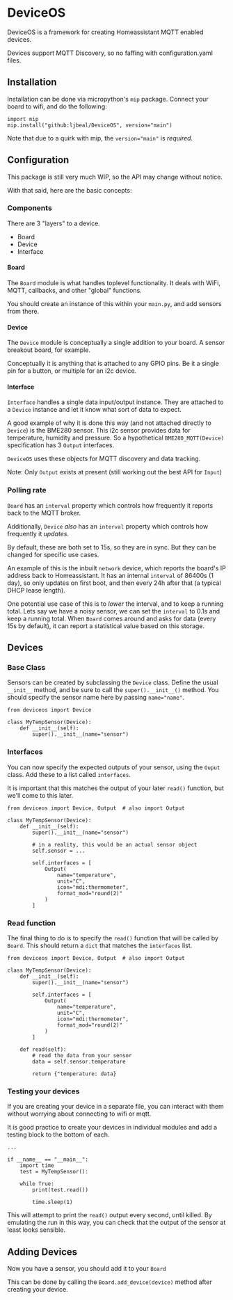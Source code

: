 # DeviceOS

DeviceOS is a framework for creating Homeassistant MQTT enabled devices.

Devices support MQTT Discovery, so no faffing with configuration.yaml files.

## Installation

Installation can be done via micropython's `mip` package. Connect your board to wifi, and do the following:

```
import mip
mip.install("github:ljbeal/DeviceOS", version="main")
```

Note that due to a quirk with mip, the `version="main"` is _required_.

## Configuration

This package is still very much WIP, so the API may change without notice.

With that said, here are the basic concepts:

### Components

There are 3 "layers" to a device.

- Board
- Device
- Interface

#### Board

The `Board` module is what handles toplevel functionality. It deals with WiFi, MQTT, callbacks, and other "global" functions.

You should create an instance of this within your `main.py`, and add sensors from there.

#### Device

The `Device` module is conceptually a single addition to your board. A sensor breakout board, for example.

Conceptually it is anything that is attached to any GPIO pins. Be it a single pin for a button, or multiple for an i2c device.

#### Interface

`Interface` handles a single data input/output instance. They are attached to a `Device` instance and let it know what sort of data to expect.

A good example of why it is done this way (and not attached directly to `Device`) is the BME280 sensor. This i2c sensor provides data for temperature, humidity and pressure. So a hypothetical `BME280_MQTT(Device)` specification has 3 `Output` interfaces.

`DeviceOS` uses these objects for MQTT discovery and data tracking.

Note: Only `Output` exists at present (still working out the best API for `Input`)

### Polling rate

`Board` has an `interval` property which controls how frequently it reports back to the MQTT broker.

Additionally, `Device` _also_ has an `interval` property which controls how frequently it _updates_.

By default, these are both set to 15s, so they are in sync. But they can be changed for specific use cases.

An example of this is the inbuilt `network` device, which reports the board's IP address back to Homeassistant. It has an internal `interval` of 86400s (1 day), so only updates on first boot, and then every 24h after that (a typical DHCP lease length).

One potential use case of this is to _lower_ the interval, and to keep a running total. Lets say we have a noisy sensor, we can set the `interval` to 0.1s and keep a running total. When `Board` comes around and asks for data (every 15s by default), it can report a statistical value based on this storage.


## Devices

### Base Class

Sensors can be created by subclassing the `Device` class. Define the usual `__init__` method, and be sure to call the `super().__init__()` method. You should specify the sensor name here by passing `name="name"`.

```
from deviceos import Device

class MyTempSensor(Device):
    def __init__(self):
        super().__init__(name="sensor")
```

### Interfaces

You can now specify the expected outputs of your sensor, using the `Ouput` class. Add these to a list called `interfaces`.

It is important that this matches the output of your later `read()` function, but we'll come to this later.

```
from deviceos import Device, Output  # also import Output

class MyTempSensor(Device):
    def __init__(self):
        super().__init__(name="sensor")

        # in a reality, this would be an actual sensor object
        self.sensor = ...

        self.interfaces = [
            Output(
                name="temperature",
                unit="C",
                icon="mdi:thermometer",
                format_mod="round(2)"
            )
        ]
```

### Read function

The final thing to do is to specify the `read()` function that will be called by `Board`. This should return a `dict` that matches the `interfaces` list.

```
from deviceos import Device, Output  # also import Output

class MyTempSensor(Device):
    def __init__(self):
        super().__init__(name="sensor")

        self.interfaces = [
            Output(
                name="temperature",
                unit="C",
                icon="mdi:thermometer",
                format_mod="round(2)"
            )
        ]

    def read(self):
        # read the data from your sensor
        data = self.sensor.temperature

        return {"temperature: data}
```

### Testing your devices

If you are creating your device in a separate file, you can interact with them without worrying about connecting to wifi or mqtt.

It is good practice to create your devices in individual modules and add a testing block to the bottom of each.

```
...

if __name__ == "__main__":
    import time
    test = MyTempSensor():
    
    while True:
        print(test.read())

        time.sleep(1)
```

This will attempt to print the `read()` output every second, until killed. By emulating the run in this way, you can check that the output of the sensor at least looks sensible.

## Adding Devices

Now you have a sensor, you should add it to your `Board`

This can be done by calling the `Board.add_device(device)` method after creating your device.
